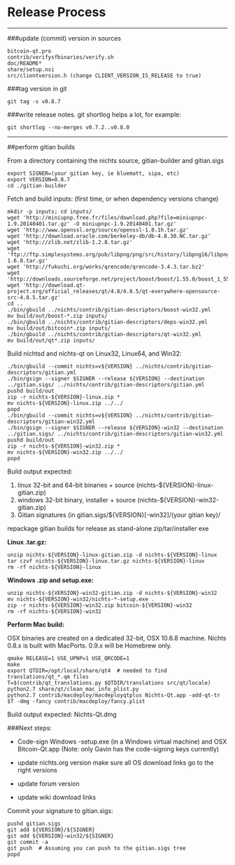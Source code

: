 Release Process
====================

* * *

###update (commit) version in sources


	bitcoin-qt.pro
	contrib/verifysfbinaries/verify.sh
	doc/README*
	share/setup.nsi
	src/clientversion.h (change CLIENT_VERSION_IS_RELEASE to true)

###tag version in git

	git tag -s v0.8.7

###write release notes. git shortlog helps a lot, for example:

	git shortlog --no-merges v0.7.2..v0.8.0

* * *

##perform gitian builds

 From a directory containing the nichts source, gitian-builder and gitian.sigs
  
	export SIGNER=(your gitian key, ie bluematt, sipa, etc)
	export VERSION=0.8.7
	cd ./gitian-builder

 Fetch and build inputs: (first time, or when dependency versions change)

	mkdir -p inputs; cd inputs/
	wget 'http://miniupnp.free.fr/files/download.php?file=miniupnpc-1.9.20140401.tar.gz' -O miniupnpc-1.9.20140401.tar.gz'
	wget 'http://www.openssl.org/source/openssl-1.0.1h.tar.gz'
	wget 'http://download.oracle.com/berkeley-db/db-4.8.30.NC.tar.gz'
	wget 'http://zlib.net/zlib-1.2.8.tar.gz'
	wget 'ftp://ftp.simplesystems.org/pub/libpng/png/src/history/libpng16/libpng-1.6.8.tar.gz'
	wget 'http://fukuchi.org/works/qrencode/qrencode-3.4.3.tar.bz2'
	wget 'http://downloads.sourceforge.net/project/boost/boost/1.55.0/boost_1_55_0.tar.bz2'
	wget 'http://download.qt-project.org/official_releases/qt/4.8/4.8.5/qt-everywhere-opensource-src-4.8.5.tar.gz'
	cd ..
	./bin/gbuild ../nichts/contrib/gitian-descriptors/boost-win32.yml
	mv build/out/boost-*.zip inputs/
	./bin/gbuild ../nichts/contrib/gitian-descriptors/deps-win32.yml
	mv build/out/bitcoin*.zip inputs/
	./bin/gbuild ../nichts/contrib/gitian-descriptors/qt-win32.yml
	mv build/out/qt*.zip inputs/

 Build nichtsd and nichts-qt on Linux32, Linux64, and Win32:
  
	./bin/gbuild --commit nichts=v${VERSION} ../nichts/contrib/gitian-descriptors/gitian.yml
	./bin/gsign --signer $SIGNER --release ${VERSION} --destination ../gitian.sigs/ ../nichts/contrib/gitian-descriptors/gitian.yml
	pushd build/out
	zip -r nichts-${VERSION}-linux.zip *
	mv nichts-${VERSION}-linux.zip ../../
	popd
	./bin/gbuild --commit nichts=v${VERSION} ../nichts/contrib/gitian-descriptors/gitian-win32.yml
	./bin/gsign --signer $SIGNER --release ${VERSION}-win32 --destination ../gitian.sigs/ ../nichts/contrib/gitian-descriptors/gitian-win32.yml
	pushd build/out
	zip -r nichts-${VERSION}-win32.zip *
	mv nichts-${VERSION}-win32.zip ../../
	popd

  Build output expected:

  1. linux 32-bit and 64-bit binaries + source (nichts-${VERSION}-linux-gitian.zip)
  2. windows 32-bit binary, installer + source (nichts-${VERSION}-win32-gitian.zip)
  3. Gitian signatures (in gitian.sigs/${VERSION}[-win32]/(your gitian key)/

repackage gitian builds for release as stand-alone zip/tar/installer exe

**Linux .tar.gz:**

	unzip nichts-${VERSION}-linux-gitian.zip -d nichts-${VERSION}-linux
	tar czvf nichts-${VERSION}-linux.tar.gz nichts-${VERSION}-linux
	rm -rf nichts-${VERSION}-linux

**Windows .zip and setup.exe:**

	unzip nichts-${VERSION}-win32-gitian.zip -d nichts-${VERSION}-win32
	mv nichts-${VERSION}-win32/nichts-*-setup.exe .
	zip -r nichts-${VERSION}-win32.zip bitcoin-${VERSION}-win32
	rm -rf nichts-${VERSION}-win32

**Perform Mac build:**

  OSX binaries are created on a dedicated 32-bit, OSX 10.6.8 machine.
  Nichts 0.8.x is built with MacPorts.  0.9.x will be Homebrew only.

	qmake RELEASE=1 USE_UPNP=1 USE_QRCODE=1
	make
	export QTDIR=/opt/local/share/qt4  # needed to find translations/qt_*.qm files
	T=$(contrib/qt_translations.py $QTDIR/translations src/qt/locale)
	python2.7 share/qt/clean_mac_info_plist.py
	python2.7 contrib/macdeploy/macdeployqtplus Nichts-Qt.app -add-qt-tr $T -dmg -fancy contrib/macdeploy/fancy.plist

 Build output expected: Nichts-Qt.dmg

###Next steps:

* Code-sign Windows -setup.exe (in a Windows virtual machine) and
  OSX Bitcoin-Qt.app (Note: only Gavin has the code-signing keys currently)

* update nichts.org version
  make sure all OS download links go to the right versions

* update forum version

* update wiki download links

Commit your signature to gitian.sigs:

	pushd gitian.sigs
	git add ${VERSION}/${SIGNER}
	git add ${VERSION}-win32/${SIGNER}
	git commit -a
	git push  # Assuming you can push to the gitian.sigs tree
	popd

